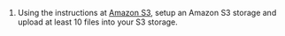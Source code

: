1. Using the instructions at [Amazon S3](https://docs.aws.amazon.com/AmazonS3/latest/gsg/GetStartedWithS3.html), setup an Amazon S3 storage and upload at least 10 files into your S3 storage.
